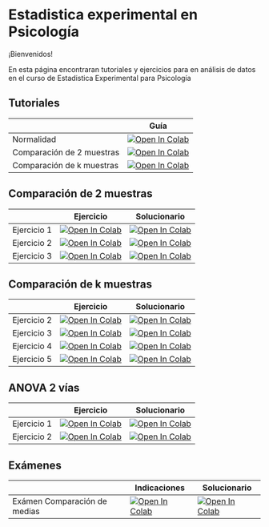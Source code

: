 # Estadistica experimental en Psicología

¡Bienvenidos! 

En esta página encontraran tutoriales y ejercicios para en análisis de datos en el curso de Estadistica Experimental para Psicología

## Tutoriales

|   | Guía|
| - | --- | 
|Normalidad | [![Open In Colab](https://colab.research.google.com/assets/colab-badge.svg)](https://colab.research.google.com/github/emiliagyr/EstadisticaExperimental/blob/main/Colab/Normalidad.ipynb)|
|Comparación de 2 muestras | [![Open In Colab](https://colab.research.google.com/assets/colab-badge.svg)](https://github.com/emiliagyr/EstadisticaExperimental/blob/main/Colab/Comparacionmedias.ipynb)|
|Comparación de k muestras | [![Open In Colab](https://colab.research.google.com/assets/colab-badge.svg)](https://github.com/emiliagyr/EstadisticaExperimental/blob/main/Colab/ANOVA.ipynb)|

## Comparación de 2 muestras

|   | Ejercicio | Solucionario |
| - | --- | ---- |
| Ejercicio 1 | [![Open In Colab](https://colab.research.google.com/assets/colab-badge.svg)](https://colab.research.google.com/github/emiliagyr/EstadisticaExperimental/blob/main/Colab/Ejercicio_1.ipynb)|[![Open In Colab](https://colab.research.google.com/assets/colab-badge.svg)](https://colab.research.google.com/github/emiliagyr/EstadisticaExperimental/blob/main/Colab/P1_PCI.ipynb)|
| Ejercicio 2 | [![Open In Colab](https://colab.research.google.com/assets/colab-badge.svg)](https://colab.research.google.com/github/emiliagyr/EstadisticaExperimental/blob/main/Colab/Ejercicio_2.ipynb)|[![Open In Colab](https://colab.research.google.com/assets/colab-badge.svg)](https://colab.research.google.com/github/emiliagyr/EstadisticaExperimental/blob/main/Colab/P2_PCI.ipynb)|
| Ejercicio 3 | [![Open In Colab](https://colab.research.google.com/assets/colab-badge.svg)](https://colab.research.google.com/github/emiliagyr/EstadisticaExperimental/blob/main/Colab/Ejercicio_3.ipynb)|[![Open In Colab](https://colab.research.google.com/assets/colab-badge.svg)](https://colab.research.google.com/github/emiliagyr/EstadisticaExperimental/blob/main/Colab/P3_Yoga.ipynb)|


## Comparación de k muestras

|   | Ejercicio | Solucionario |
| - | --- | ---- |
| Ejercicio 2 | [![Open In Colab](https://colab.research.google.com/assets/colab-badge.svg)](https://colab.research.google.com/github/emiliagyr/EstadisticaExperimental/blob/main/Colab/Ejercicio2_ANOVA.ipynb)|[![Open In Colab](https://colab.research.google.com/assets/colab-badge.svg)](https://colab.research.google.com/github/emiliagyr/EstadisticaExperimental/blob/main/Colab/Ejercicio2_ANOVA_Solucion.ipynb)|
| Ejercicio 3 | [![Open In Colab](https://colab.research.google.com/assets/colab-badge.svg)](https://colab.research.google.com/github/emiliagyr/EstadisticaExperimental/blob/main/Colab/Ejercicio3_ANOVA.ipynb)|[![Open In Colab](https://colab.research.google.com/assets/colab-badge.svg)](https://colab.research.google.com/github/emiliagyr/EstadisticaExperimental/blob/main/Colab/Ejercicio3_ANOVA_Solucion.ipynb)|
| Ejercicio 4 | [![Open In Colab](https://colab.research.google.com/assets/colab-badge.svg)]((https://colab.research.google.com/github/emiliagyr/EstadisticaExperimental/blob/main/Colab/Ejercicio4_ANOVA.ipynb))|[![Open In Colab](https://colab.research.google.com/assets/colab-badge.svg)](https://colab.research.google.com/github/emiliagyr/EstadisticaExperimental/blob/main/Colab/Ejercicio4_ANOVA_Solucion.ipynb)|
| Ejercicio 5 | [![Open In Colab](https://colab.research.google.com/assets/colab-badge.svg)](https://colab.research.google.com/github/emiliagyr/EstadisticaExperimental/blob/main/Colab/Ejercicio5_ANOVA.ipynb)|[![Open In Colab](https://colab.research.google.com/assets/colab-badge.svg)](https://colab.research.google.com/github/emiliagyr/EstadisticaExperimental/blob/main/Colab/Ejercicio5_ANOVA_Solucion.ipynb)|

## ANOVA 2 vías

|   | Ejercicio | Solucionario |
| - | --- | ---- |
| Ejercicio 1 | [![Open In Colab](https://colab.research.google.com/assets/colab-badge.svg)](https://colab.research.google.com/github/emiliagyr/EstadisticaExperimental/blob/main/Colab/Ejercicio1_ANOVA2vias.ipynb)|[![Open In Colab](https://colab.research.google.com/assets/colab-badge.svg)](https://colab.research.google.com/github/emiliagyr/EstadisticaExperimental/blob/main/Colab/2vias_sol1.ipynb)|
| Ejercicio 2 | [![Open In Colab](https://colab.research.google.com/assets/colab-badge.svg)](https://github.com/emiliagyr/EstadisticaExperimental/blob/main/Colab/2vias_eje2.ipynb)|[![Open In Colab](https://colab.research.google.com/assets/colab-badge.svg)](https://colab.research.google.com/github/emiliagyr/EstadisticaExperimental/blob/main/Colab/2vias_sol2.ipynb)|

## Exámenes

|   | Indicaciones | Solucionario |
| - | --- | ---- |
| Exámen Comparación de medias | [![Open In Colab](https://colab.research.google.com/assets/colab-badge.svg)](https://colab.research.google.com/github/emiliagyr/EstadisticaExperimental/blob/main/Colab/Examen_1_Indicaciones.ipynb)|  [![Open In Colab](https://colab.research.google.com/assets/colab-badge.svg)](https://colab.research.google.com/github/emiliagyr/EstadisticaExperimental/blob/main/Colab/Examen_1_Solución.ipynb)
